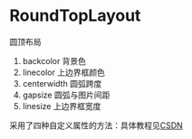 # RoundTopLayout
圆顶布局

1. backcolor 背景色
2. linecolor 上边界框颜色
3. centerwidth 圆弧跨度
4. gapsize 圆弧与图片间距
5. linesize 上边界框宽度

采用了四种自定义属性的方法：具体教程见[CSDN](http://blog.csdn.net/h2862983/article/details/52667391)
